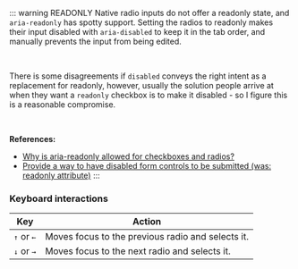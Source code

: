 ::: warning READONLY
Native radio inputs do not offer a readonly state, and `aria-readonly` has spotty support. Setting the radios to readonly makes their input disabled with `aria-disabled` to keep it in the tab order, and manually prevents the input from being edited.

<br />

There is some disagreements if `disabled` conveys the right intent as a replacement for readonly, however, usually the solution people arrive at when they want a `readonly` checkbox is to make it disabled - so I figure this is a reasonable compromise.

<br />

**References:**

- [Why is aria-readonly allowed for checkboxes and radios?](https://github.com/w3c/aria/issues/1309#issue-676916400)
- [Provide a way to have disabled form controls to be submitted (was: readonly attribute)](https://github.com/whatwg/html/issues/2311)
  :::

### Keyboard interactions

| Key                          | Action                                            |
| ---------------------------- | ------------------------------------------------- |
| <kbd>↑</kbd> or <kbd>←</kbd> | Moves focus to the previous radio and selects it. |
| <kbd>↓</kbd> or <kbd>→</kbd> | Moves focus to the next radio and selects it.     |
